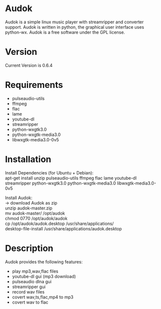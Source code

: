 Audok
======
Audok is a simple linux music player with streamripper and converter support. Audok is written in python, the graphical user interface uses python-wx. Audok is a free software under the GPL license.


Version
======
Current Version is 0.6.4


Requirements
======
- pulseaudio-utils
- ffmpeg
- flac
- lame
- youtube-dl
- streamripper
- python-wxgtk3.0
- python-wxgtk-media3.0
- libwxgtk-media3.0-0v5


Installation
======

Install Dependencies (for Ubuntu + Debian):<br/>
apt-get install unzip pulseaudio-utils ffmpeg flac lame youtube-dl streamripper python-wxgtk3.0 python-wxgtk-media3.0 libwxgtk-media3.0-0v5<br/>

Install Audok:<br/>
-> download Audok as zip<br/>
unzip audok-master.zip<br/>
mv audok-master/ /opt/audok<br/>
chmod 0770 /opt/audok/audok<br/>
cp /opt/audok/audok.desktop /usr/share/applications/<br/>
desktop-file-install /usr/share/applications/audok.desktop<br/>


Description
======
Audok provides the following features:
- play mp3,wav,flac files
- youtube-dl gui (mp3 download)
- pulseaudio dlna gui
- streamripper gui
- record wav files
- covert wav,ts,flac,mp4 to mp3
- covert wav to flac
